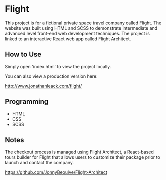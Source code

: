 # Flight
This project is for a fictional private space travel company called Flight. The website was built using HTML and SCSS to demonstrate intermediate and advanced level front-end web development techniques. The project is linked to an interactive React web app called Flight Architect.

## How to Use
Simply open 'index.html' to view the project locally.

You can also view a production version here:

http://www.jonathanleack.com/flight/

## Programming
* HTML
* CSS
* SCSS

## Notes
The checkout process is managed using Flight Architect, a React-based tours builder for Flight that allows users to customize their package prior to launch and contact the company.

https://github.com/JonnyBeoulve/Flight-Architect

